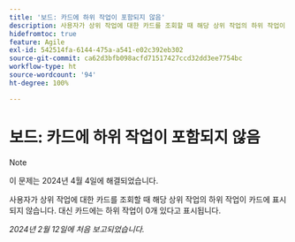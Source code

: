 ```yaml
---
title: '보드: 카드에 하위 작업이 포함되지 않음'
description: 사용자가 상위 작업에 대한 카드를 조회할 때 해당 상위 작업의 하위 작업이 카드에 표시되지 않습니다. 대신 카드에는 하위 작업이 0개 있다고 표시됩니다.
hidefromtoc: true
feature: Agile
exl-id: 542514fa-6144-475a-a541-e02c392eb302
source-git-commit: ca62d3bfb098acfd71517427ccd32dd3ee7754bc
workflow-type: ht
source-wordcount: '94'
ht-degree: 100%

---
```


# 보드: 카드에 하위 작업이 포함되지 않음

>[!NOTE]
>
>이 문제는 2024년 4월 4일에 해결되었습니다.

사용자가 상위 작업에 대한 카드를 조회할 때 해당 상위 작업의 하위 작업이 카드에 표시되지 않습니다. 대신 카드에는 하위 작업이 0개 있다고 표시됩니다.

_2024년 2월 12일에 처음 보고되었습니다._
